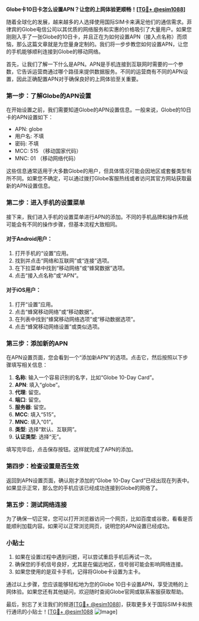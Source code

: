 **Globe卡10日卡怎么设置APN？让您的上网体验更顺畅！[[TG💪+ @esim1088](https://t.me/s/esim1088)]**

随着全球化的发展，越来越多的人选择使用国际SIM卡来满足他们的通信需求。菲律宾的Globe电信公司以其优质的网络服务和实惠的价格吸引了大量用户。如果您刚刚入手了一张Globe的10日卡，并且正在为如何设置APN（接入点名称）而烦恼，那么这篇文章就是为您量身定制的。我们将一步步教您如何设置APN，让您的手机能够顺利连接到Globe的移动网络。

首先，让我们了解一下什么是APN。APN是手机连接到互联网时需要的一个参数，它告诉运营商通过哪个路径来提供数据服务。不同的运营商有不同的APN设置，因此正确配置APN对于确保良好的上网体验至关重要。

### **第一步：了解Globe的APN设置**
在开始设置之前，我们需要知道Globe的APN设置信息。一般来说，Globe的10日卡的APN设置如下：

- APN: globe
- 用户名: 不填
- 密码: 不填
- MCC: 515 （移动国家代码）
- MNC: 01 （移动网络代码）

这些信息通常适用于大多数Globe的用户，但具体情况可能会因地区或套餐类型有所不同。如果您不确定，可以通过拨打Globe客服热线或者访问其官方网站获取最新的APN设置信息。

### **第二步：进入手机的设置菜单**
接下来，我们进入手机的设置菜单进行APN的添加。不同的手机品牌和操作系统可能会有不同的操作步骤，但基本流程大致相同。

#### **对于Android用户：**
1. 打开手机的“设置”应用。
2. 找到并点击“网络和互联网”或“连接”选项。
3. 在下拉菜单中找到“移动网络”或“蜂窝数据”选项。
4. 点击“接入点名称”或“APN”。

#### **对于iOS用户：**
1. 打开“设置”应用。
2. 点击“蜂窝移动网络”或“移动数据”。
3. 在列表中找到“蜂窝移动网络选项”或“移动数据选项”。
4. 点击“蜂窝移动网络设置”或类似选项。

### **第三步：添加新的APN**
在APN设置页面，您会看到一个“添加新APN”的选项。点击它，然后按照以下步骤填写相关信息：

1. **名称**: 输入一个容易识别的名字，比如“Globe 10-Day Card”。
2. **APN**: 填入“globe”。
3. **代理**: 留空。
4. **端口**: 留空。
5. **服务器**: 留空。
6. **MCC**: 填入“515”。
7. **MNC**: 填入“01”。
8. **类型**: 选择“默认、互联网”。
9. **认证类型**: 选择“无”。

填写完毕后，点击保存按钮。这样就完成了APN的添加。

### **第四步：检查设置是否生效**
返回到APN设置页面，确认刚才添加的“Globe 10-Day Card”已经出现在列表中。如果显示正常，那么您的手机应该已经成功连接到Globe的网络了。

### **第五步：测试网络连接**
为了确保一切正常，您可以打开浏览器访问一个网页，比如百度或谷歌，看看是否能顺利加载内容。如果可以正常浏览网页，说明您的APN设置已经成功。

### **小贴士**
1. 如果在设置过程中遇到问题，可以尝试重启手机后再试一次。
2. 确保您的手机信号良好，尤其是在偏远地区，信号弱可能会影响网络连接。
3. 如果您使用的是双卡手机，记得将Globe卡设置为主卡。

通过以上步骤，您应该能够轻松地为您的Globe 10日卡设置APN，享受流畅的上网体验。如果您还有其他疑问，欢迎随时查阅Globe官网或联系客服获取帮助。

最后，别忘了关注我们的频道[[TG💪+ @esim1088](https://t.me/s/esim1088)]，获取更多关于国际SIM卡和旅行通讯的小贴士！[[TG💪+ @esim1088](https://t.me/s/esim1088) ![Image](https://i.postimg.cc/4NQfJmqS/Snipaste-2025-05-13-00-14-12.png)]